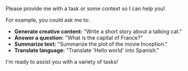 Please provide me with a task or some context so I can help you! 

For example, you could ask me to:

* **Generate creative content:** "Write a short story about a talking cat."
* **Answer a question:** "What is the capital of France?"
* **Summarize text:** "Summarize the plot of the movie Inception."
* **Translate language:** "Translate 'Hello world' into Spanish."


I'm ready to assist you with a variety of tasks!  
